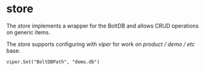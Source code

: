 # store

The _store_ implements a wrapper for the BoltDB and allows CRUD operations on generic items.

The _store_ supports configuring with _viper_ for work on _product / demo / etc_ base.

    viper.Set("BoltDBPath", "demo.db")
